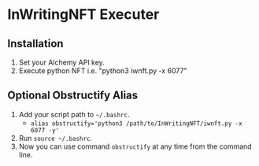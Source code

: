 # InWritingNFT Executer
## Installation
1. Set your Alchemy API key.
2. Execute python NFT i.e. "python3 iwnft.py -x 6077"

## Optional Obstructify Alias
1. Add your script path to `~/.bashrc`.
   - ```alias obstructify='python3 /path/to/InWritingNFT/iwnft.py -x 6077 -y'```
2. Run `source ~/.bashrc`.
3. Now you can use command `obstructify` at any time from the command line.
